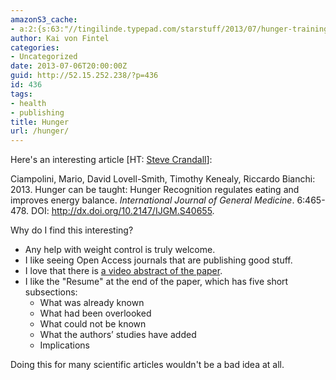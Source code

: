 ```yaml
---
amazonS3_cache:
- a:2:{s:63:"//tingilinde.typepad.com/starstuff/2013/07/hunger-training.html";a:1:{s:9:"timestamp";i:1502660370;}s:32:"//dx.doi.org/10.2147/IJGM.S40655";a:1:{s:9:"timestamp";i:1502660370;}}
author: Kai von Fintel
categories:
- Uncategorized
date: 2013-07-06T20:00:00Z
guid: http://52.15.252.238/?p=436
id: 436
tags:
- health
- publishing
title: Hunger
url: /hunger/
---
```


Here's an interesting article [HT: [Steve Crandall](http://tingilinde.typepad.com/starstuff/2013/07/hunger-training.html)]:

Ciampolini, Mario, David Lovell-Smith, Timothy Kenealy, Riccardo Bianchi: 2013. Hunger can be taught: Hunger Recognition regulates eating and improves energy balance. *International Journal of General Medicine*. 6:465-478. DOI: <http://dx.doi.org/10.2147/IJGM.S40655>.

Why do I find this interesting?

<ul>
<li>Any help with weight control is truly welcome.</li>
<li>I like seeing Open Access journals that are publishing good stuff.</li>
<li>I love that there is <a href="https://www.youtube.com/watch?v=0pNP9F0PzRI">a video abstract of the paper</a>.</li>
<li>I like the &quot;Resume&quot; at the end of the paper, which has five short subsections:
<ul>
<li>What was already known</li>
<li>What had been overlooked</li>
<li>What could not be known</li>
<li>What the authors’ studies have added</li>
<li>Implications</li>
</ul></li>
</ul>

Doing this for many scientific articles wouldn't be a bad idea at all.
